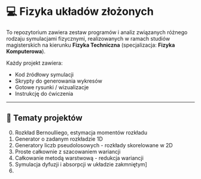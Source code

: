 # 💻 Fizyka układów złożonych

To repozytorium zawiera zestaw programów i analiz związanych różnego rodzaju symulacjami fizycznymi, realizowanych w ramach studiów magisterskich na kierunku **Fizyka Techniczna** (specjalizacja: **Fizyka Komputerowa**).

Każdy projekt zawiera:
- Kod źródłowy symulacji
- Skrypty do generowania wykresów
- Gotowe rysunki / wizualizacje
- Instrukcję do ćwiczenia

---

## 📌 Tematy projektów 

0. Rozkład Bernoulliego, estymacja momentów rozkładu
1. Generator o zadanym rozkładzie 1D
2. Generatory liczb pseudolosowych - rozkłady skorelowane w 2D
3. Proste całkownie z szacowaniem wariancji
4. Całkowanie metodą warstwową - redukcja wariancji
5. Symulacja dyfuzji i absorpcji w układzie zakmniętym]
6. 

